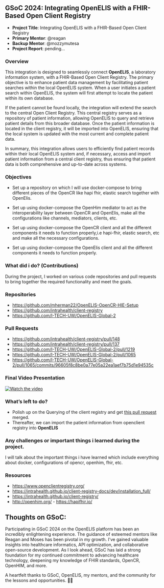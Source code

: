 ## GSoC 2024: Integrating OpenELIS with a FHIR-Based Open Client Registry
- **Project Title**: Integrating OpenELIS with a FHIR-Based Open Client Registry
- **Primary Mentor**: @reagan 
- **Backup Mentor**: @mozzymutesa 
- **Project Report**: pending...

### Overview
This integration is designed to seamlessly connect **OpenELIS**, a laboratory information system, with a FHIR-Based Open Client Registry. The primary objective is to enhance patient data management by facilitating patient searches within the local OpenELIS system. When a user initiates a patient search within OpenELIS, the system will first attempt to locate the patient within its own database. 

If the patient cannot be found locally, the integration will extend the search to the central Open Client Registry. This central registry serves as a repository of patient information, allowing OpenELIS to query and retrieve patient details from this broader database. Once the patient information is located in the client registry, it will be imported into OpenELIS, ensuring that the local system is updated with the most current and complete patient data.

In summary, this integration allows users to efficiently find patient records within their local OpenELIS system and, if necessary, access and import patient information from a central client registry, thus ensuring that patient data is both comprehensive and up-to-date across systems.

### Objectives

- Set up a repository on which I will use docker-compose to bring different pieces of
the OpenCR like hapi fhir, elastic search together with OpenElis.

- Set up using docker-compose the OpenHim mediator to act as the interoperability
layer between OpenCR and OpenElis, make all the configurations like channels,
mediators, clients, etc.

- Set up using docker-compose the OpenCR client and all the different components it
needs to function properly,i.e hapi-fhir, elastic search, etc and make all the necessary
configurations.
- Set up using docker-compose the OpenElis client and all the different components it
needs to function properly.

### What did i do? (Contributions)
During the project, I worked on various code repositories and pull requests to bring together the required functionality and meet the goals.

### Repositories
- https://github.com/mherman22/OpenELIS-OpenCR-HIE-Setup
- https://github.com/intrahealth/client-registry
- https://github.com/I-TECH-UW/OpenELIS-Global-2

### Pull Requests
- https://github.com/intrahealth/client-registry/pull/148
- https://github.com/intrahealth/client-registry/pull/137
- https://github.com/I-TECH-UW/OpenELIS-Global-2/pull/1219
- https://github.com/I-TECH-UW/OpenELIS-Global-2/pull/1065
- https://github.com/I-TECH-UW/OpenELIS-Global-2/pull/1065/commits/96605f8c8be0a77e05a22ea1aef7b75d1e94535c

### Final Video Presentation

[![Watch the video](https://i.sstatic.net/Vp2cE.png)](https://www.youtube.com/watch?v=Sa9EJm0a8Ks)

### What’s left to do? 
- Polish up on the Querying of the client registry and get [this pull request](https://github.com/I-TECH-UW/OpenELIS-Global-2/pull/1219) merged.
- Thereafter, we can import the patient information from openclient registry into **OpenELIS**

### Any challenges or important things i learned during the project.
I will talk about the important things i have learned which include everything about docker, configurations of opencr, openhim, fhir, etc.

### Resources 
- https://www.openclientregistry.org/ 
- https://intrahealth.github.io/client-registry-docs/dev/installation_full/ 
- https://intrahealth.github.io/client-registry/ 
- http://openhim.org/ - https://hapifhir.io/ 

## Thoughts on GSoC:
Participating in GSoC 2024 on the OpenELIS platform has been an incredibly enlightening experience. The guidance of esteemed mentors like Reagan and Moses has been pivotal in my growth. I've gained valuable insights into healthcare informatics, API optimization, and collaborative open-source development. As I look ahead, GSoC has laid a strong foundation for my continued commitment to advancing healthcare technology, deepening my knowledge of FHIR standards, OpenCR, OpenHIM, and more.

A heartfelt thanks to GSoC, OpenELIS, my mentors, and the  community for the lessons and opportunities. :star2::globe_with_meridians:


